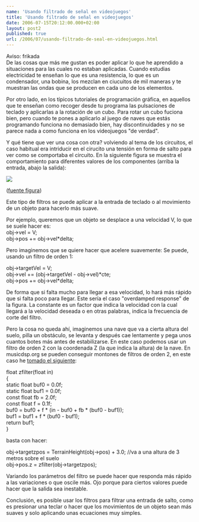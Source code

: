 ```yaml
---
name: 'Usando filtrado de señal en videojuegos'
title: 'Usando filtrado de señal en videojuegos'
date: 2006-07-15T20:12:00.000+02:00
layout: post2
published: true
url: /2006/07/usando-filtrado-de-seal-en-videojuegos.html
---
```


Aviso: frikada  
De las cosas que más me gustan es poder aplicar lo que he aprendido a situaciones para las cuales no estaban aplicadas. Cuando estudias electricidad te enseñan lo que es una resistencia, lo que es un condensador, una bobina, los mezclan en ciucuitos de mil maneras y te muestran las ondas que se producen en cada uno de los elementos.  
  
Por otro lado, en los típicos tutoriales de programación gráfica, en aquellos que te enseñan como recoger desde tu programa las pulsaciones de teclado y aplicarlas a la rotación de un cubo. Para rotar un cubo fuciona bien, pero cuando te pones a aplicarlo al juego de naves que estás programando funciona no demasiado bien, hay discontinuidades y no se parece nada a como funciona en los videojuegos "de verdad".  
  
Y qué tiene que ver una cosa con otra? volviendo al tema de los circuitos, el caso habitual era intriducir en el cirucito una tensión en forma de salto para ver como se comportaba el circuito. En la siguiente figura se muestra el comportamiento para diferentes valores de los componentes (arriba la entrada, abajo la salida):  
  
[![](http://www.innovatia.com/Design_Center/DC_images/image741.gif)](http://www.innovatia.com/Design_Center/DC_images/image741.gif)  
  
([fuente figura](http://www.innovatia.com/Design_Center/Frequency_Response.htm))  
  
Este tipo de filtros se puede aplicar a la entrada de teclado o al movimiento de un objeto para hacerlo más suave.  
  
Por ejemplo, queremos que un objeto se desplace a una velocidad V, lo que se suele hacer es:  
obj->vel = V;  
obj->pos += obj->vel\*delta;  
  
Pero imaginemos que se quiere hacer que acelere suavemente: Se puede, usando un filtro de orden 1:  
  
obj->targetVel = V;  
obj->vel += (obj->targetVel - obj->vel)\*cte;  
obj->pos += obj->vel\*delta;  
  
De forma que si falta mucho para llegar a esa velocidad, lo hará más rápido que si falta poco para llegar. Este sería el caso "overdamped response" de la figura. La constante es un factor que indica la velocidad con la cual llegará a la velocidad deseada o en otras palabras, indica la frecuencia de corte del filtro.  
  
Pero la cosa no queda ahí, imaginemos una nave que va a cierta altura del suelo, pilla un obstáculo, se levanta y después cae lentamente y pega unos cuantos botes más antes de estabilizarse. En este caso podemos usar un filtro de orden 2 con la coordenada Z (la que indica la altura) de la nave. En musicdsp.org se pueden conseguir montones de filtros de orden 2, en este caso he [tomado el siguiente](http://www.musicdsp.org/archive.php?classid=3#29):  
  
float zfilter(float in)  
{  
static float buf0 = 0.0f;  
static float buf1 = 0.0f;  
const float fb = 2.0f;  
const float f = 0.1f;  
buf0 = buf0 + f \* (in - buf0 + fb \* (buf0 - buf1));  
buf1 = buf1 + f \* (buf0 - buf1);  
return buf1;  
}  
  
basta con hacer:  
  
obj->targetzpos = TerrainHeight(obj->pos) + 3.0; //va a una altura de 3 metros sobre el suelo  
obj->pos.z = zfilter(obj->targetzpos);  
  
Variando los parámetros del filtro se puede hacer que responda más rápido a las variaciones o que oscile más. Ojo porque para ciertos valores puede hacer que la salida sea inestable.  
  
  
Conclusión, es posible usar los filtros para filtrar una entrada de salto, como es presionar una teclar o hacer que los movimientos de un objeto sean más suaves y solo aplicando unas ecuaciones muy simples.